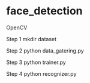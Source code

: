 # face_detection
OpenCV

Step 1
mkdir dataset

Step 2
python data_gatering.py

Step 3
python trainer.py

Step 4
python recognizer.py

